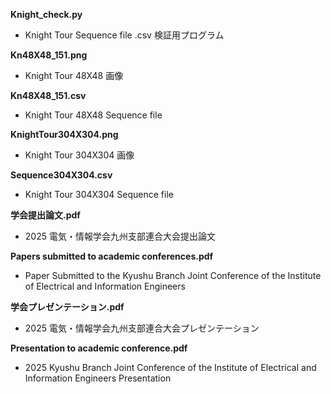 **Knight_check.py**

- Knight Tour Sequence file .csv 検証用プログラム

**Kn48X48_151.png**

- Knight Tour 48X48 画像

**Kn48X48_151.csv**

- Knight Tour 48X48 Sequence file
  
**KnightTour304X304.png**

- Knight Tour 304X304 画像

**Sequence304X304.csv**

- Knight Tour 304X304 Sequence file

**学会提出論文.pdf**

- 2025 電気・情報学会九州支部連合大会提出論文

**Papers submitted to academic conferences.pdf**

- Paper Submitted to the Kyushu Branch Joint Conference of the Institute of Electrical and Information Engineers

**学会プレゼンテーション.pdf**

- 2025 電気・情報学会九州支部連合大会プレゼンテーション

**Presentation to academic conference.pdf**

- 2025 Kyushu Branch Joint Conference of the Institute of Electrical and Information Engineers Presentation
